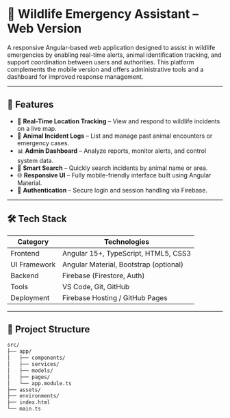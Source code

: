 # 🐾 Wildlife Emergency Assistant – Web Version

A responsive Angular-based web application designed to assist in wildlife emergencies by enabling real-time alerts, animal identification tracking, and support coordination between users and authorities. This platform complements the mobile version and offers administrative tools and a dashboard for improved response management.

---

## 🚀 Features

- 📍 **Real-Time Location Tracking** – View and respond to wildlife incidents on a live map.
- 🐾 **Animal Incident Logs** – List and manage past animal encounters or emergency cases.
- 📊 **Admin Dashboard** – Analyze reports, monitor alerts, and control system data.
- 🔎 **Smart Search** – Quickly search incidents by animal name or area.
- 🌐 **Responsive UI** – Fully mobile-friendly interface built using Angular Material.
- 🔐 **Authentication** – Secure login and session handling via Firebase.

---

## 🛠 Tech Stack

| Category       | Technologies                                |
|----------------|---------------------------------------------|
| Frontend       | Angular 15+, TypeScript, HTML5, CSS3        |
| UI Framework   | Angular Material, Bootstrap (optional)      |
| Backend        | Firebase (Firestore, Auth)                  |
| Tools          | VS Code, Git, GitHub                        |
| Deployment     | Firebase Hosting / GitHub Pages             |

---

## 📁 Project Structure

```bash
src/
├── app/
│   ├── components/
│   ├── services/
│   ├── models/
│   ├── pages/
│   └── app.module.ts
├── assets/
├── environments/
├── index.html
└── main.ts
